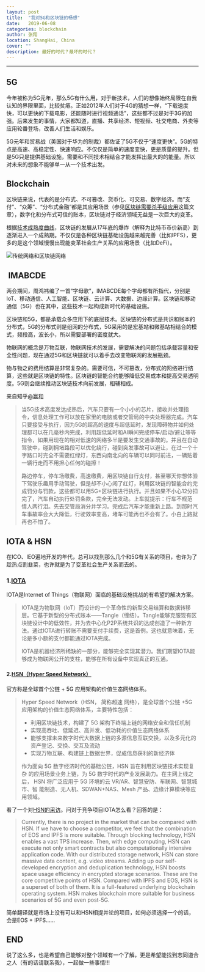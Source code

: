 ```yaml
---
layout: post
title:  "我对5G和区块链的畅想"
date:   2019-06-08
categories: blockchain
author: 张翔
location: ShangHai, China
cover: ""
description: 最好的时代？最坏的时代？
---
```

---
## 5G

今年被称为5G元年，那么5G有什么用，对于新技术，人们的想像始终局限在自我认知的界限里面，比较贫瘠。正如2012年人们对于4G的猜想一样，“下载速度快，可以更快的下载电影，还能随时进行视频通话”，这些都不过是对于3G的加强。后来发生的事情，大家都知道，直播、共享经济、短视频、社交电商、外卖等应用轮番登场，改善人们生活和娱乐。

5G元年和贸易战（美国对于华为的制裁）都佐证了5G不仅于“速度更快”。5G的特点是高速、高稳定性、快速响应。不仅仅是简单的速度变快，更是质量的提升。但是5G只是提供基础设施，需要和不同技术相结合才能发挥出最大的的能量。所以对未来的想象不能够单一从一个技术出发。

## Blockchain

区块链来说，代表的是分布式、不可篡改、货币化、可交易、数字经济。而“支付”、“众筹”、“分布式金融”都是其应用场景（参见[区块链需要杀手级应用](https://shellteo.top/killerusecase/)这篇文章），数字化和分布式可信的账本，区块链对于经济领域无益是一次巨大的变革。

根据[技术成熟度曲线](https://en.wikipedia.org/wiki/Hype_cycle)，区块链的发展从17年底的爆炸（解释为比特币币价新高）到逐渐进入一个成熟期。不仅仅是各种区块链基础设施越来越完善（比如IPFS），更多的是这个领域慢慢出现能变革社会生产关系的应用场景（比如DeFi）。

![传统网络和区块链网络](http://myblog-images1.oss-cn-beijing.aliyuncs.com/b/blockchain.png)

##  IMABCDE

两会期间，周鸿祎编了一首“字母歌”，IMABCDE每个字母都有所指代，分别是IoT、移动通信、人工智能、区块链、云计算、大数据、边缘计算。区块链和移动通信（5G）也在其中，这些技术一起构成新时代的基础设施。

区块链和5G，都是承载众多应用下的底层技术。区块链的分布式是共识和账本的分布式，5G的分布式则是组网的分布式，5G采用的是宏基站和微基站相结合的模式，频段高，波长小，所以需要部署的密度就大。

物联网的概念是万物互联，物联网技术的发展，需要解决的问题包括承载容量和安全性问题，现在通过5G和区块链就可以着手去改变物联网的发展瓶颈。

物与物之的费用结算是非常复杂的。需要可信，不可篡改，分布式的网络进行结算，这些就是区块链的特性。区块链的智能合约能够降低交易成本和提高交易透明度。5G则会继续推动区块链技术向前发展，相辅相成。

来自知乎[@赢和](https://www.zhihu.com/people/ying-he-qu-kuai-lian)
>当5G技术高度发达成熟后，汽车只要有一个小小的芯片，接收并处理指令，信息处理工作可以放在家里的电脑或者交管局的中央处理器完成。汽车只要接受与执行，因为5G的超高的速度与超低延时，发现障碍物并如何处理都可以在几毫秒内完成，利用超低延时和AI瞬间完成停车/启动/避让等等指令，如果用现在的相对低速的网络多半是要发生交通事故的。并且在自动驾驶中，碰到拥堵路段可以优化绕行，碰到突发事故可以避让，在过一个十字路口时完全不需要红绿灯，东西向南北向的车辆可以同时前进，一辆贴着一辆行走而不用担心任何的碰擦！
>
>路边停车，停车场缴费，高速缴费，用区块链自行支付，甚至哪天你想体验下驾驶乐趣用手动驾驶，但是却不小心闯了红灯，利用区块链的智能合约完成罚分与罚款，这些都可以用5G+区块链进行执行。并且如果不小心12分扣完了，汽车自动执行处罚条款，完全无法发动。上车就提示：行车不规范 情人两行泪。先去交管局消分并学习。完成后汽车才能重新上路。到那时汽车事故率会大大降低，行驶效率变高，堵车可能再也不会有了。小白上路就再也不怕了。


## IOTA & HSN
在ICO、IEO遍地开发的年代，总可以找到那么几个和5G有关系的项目，也许为了趁热点割韭菜，也许就是为了变革社会生产关系而去的。

### 1.[IOTA](https://www.iota.org/)

IOTA是Internet of Things（物联网）面临的基础设施挑战的有希望的解决方案。

>IOTA是为物联网（IoT）而设计的一个革命性的新型交易结算和数据转移层。它基于新型的分布式账本——Tangle（缠结）。Tangle能够克服现有区块链设计中的低效性，并为去中心化P2P系统共识的达成创造了一种新方法。通过IOTA进行转账不需要支付手续费，这是首例。这也就意味着，无论是多小额的支付都能通过IOTA完成。
>
>IOTA是机器经济所稀缺的一部分，能够完全实现其潜力。我们期望IOTA能够成为物联网公开的支柱，能够在所有设备中实现真正的互通。

#### 2.[HSN（Hyper Speed Network）](https://www.hsn.link)

官方称是全球首个公链 + 5G 应用架构的价值生态网络体系。

> Hyper Speed Network（HSN， 简称超速 网络），是全球首个公链 +5G 应用架构的价值生态网络体系，主要特性包括：
> 
> - 利用区块链技术，构建了 5G 架构下终端上链的网络安全和信任机制 
> - 实现高吞吐、低延迟、高并发、低功耗的价值生态网络体系 
> - 能够支撑未来数字时代大数据上链的多源信息互联交换，以及多元化的资产登记、交换、交互及流动
> - 实现万物互联、构建链上数据世界，促成信息获利的新经济体
> 
>作为面向 5G 数字经济时代的基础公链，HSN 旨在利用区块链技术实现复杂 的应用场景业务上链，为 5G 数字时代的产业发展助力。在主网上线之后， HSN 将广泛应用于 5G 环境的云 VR/AR、智慧安防、车联网、智慧城市、智 能制造、无人机、SDWAN+NAS、Mesh 产品、边缘计算模块等应用领域。

看了一个对[HSN的采访](http://www.chinacryptonews.com/article/china-has-more-than-huawei-e-g-hyper-speed-network-combining-5g-with-blockchain-technology/)。问对于竞争项目IOTA怎么看？回答的是：

>Currently, there is no project in the market that can be compared with HSN. If we have to choose a competitor, we feel that the combination of EOS and IPFS is more suitable. Through blocking technology, HSN enables a vast TPS increase. Then, with edge computing, HSN can execute not only smart contracts but also computationally intensive application code. With our distributed storage network, HSN can store massive data content, e.g. video streams. Adding up our self-developed encryption and deduplication technology, HSN boosts space usage efficiency in encrypted storage scenarios. These are the core competitive points of HSN. Compared with IPFS and EOS, HSN is a superset of both of them. It is a full-featured underlying blockchain operating system. HSN makes blockchain more suitable for business scenarios of 5G and even post-5G.

简单翻译就是市场上没有可以和HSN相提并论的项目，如何必须选择一个的话，会是EOS + IPFS......

## END
说了这么多，也是希望自己能够对整个领域有一个了解，更是希望能找到志同道合之人（有的话请联系我），一起做一些事情!!!
